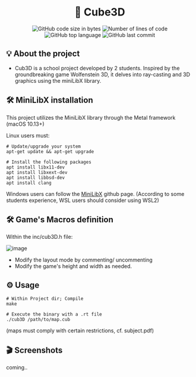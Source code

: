 <h1 align="center">
	🚀 Cube3D
</h1>

<p align="center">
	<img alt="GitHub code size in bytes" src="https://img.shields.io/github/languages/code-size/JBVer/Cube3D?color=lightblue" />
	<img alt="Number of lines of code" src="https://tokei.rs/b1/github/JBVer/Cube3D?category=code" />
	<img alt="GitHub top language" src="https://img.shields.io/github/languages/top/JBVer/Cube3D?color=blue" />
	<img alt="GitHub last commit" src="https://img.shields.io/github/last-commit/JBVer/Cube3D?color=green" />
</p>

## 💡 About the project
* Cub3D is a school project developed by 2 students. Inspired by the groundbreaking game Wolfenstein 3D, it delves into ray-casting and 3D graphics using the miniLibX library.

## 🛠️ MiniLibX installation
This project utilizes the MiniLibX library through the Metal framework (macOS 10.13+)

Linux users must:
```shell
# Update/upgrade your system
apt-get update && apt-get upgrade

# Install the following packages
apt install libx11-dev
apt install libxext-dev
apt install libbsd-dev
apt install clang
```

Windows users can follow the [MiniLibX](https://github.com/ilkou/minilibx) github page.
(According to some students experience, WSL users should consider using WSL2)

## 🛠️ Game's Macros definition
Within the inc/cub3D.h file:

![image](https://github.com/JBVer/Cube3D/assets/50697943/54fe2ff5-9bb5-4ce5-8d9c-e1d6d0f2c51c)

- Modify the layout mode by commenting/ uncommenting
- Modify the game's height and width as needed.

## ⚙️ Usage
```shell
# Within Project dir; Compile
make

# Execute the binary with a .rt file
./cub3D /path/to/map.cub
```
(maps must comply with certain restrictions, cf. subject.pdf)

## 🎬 Screenshots
coming..
